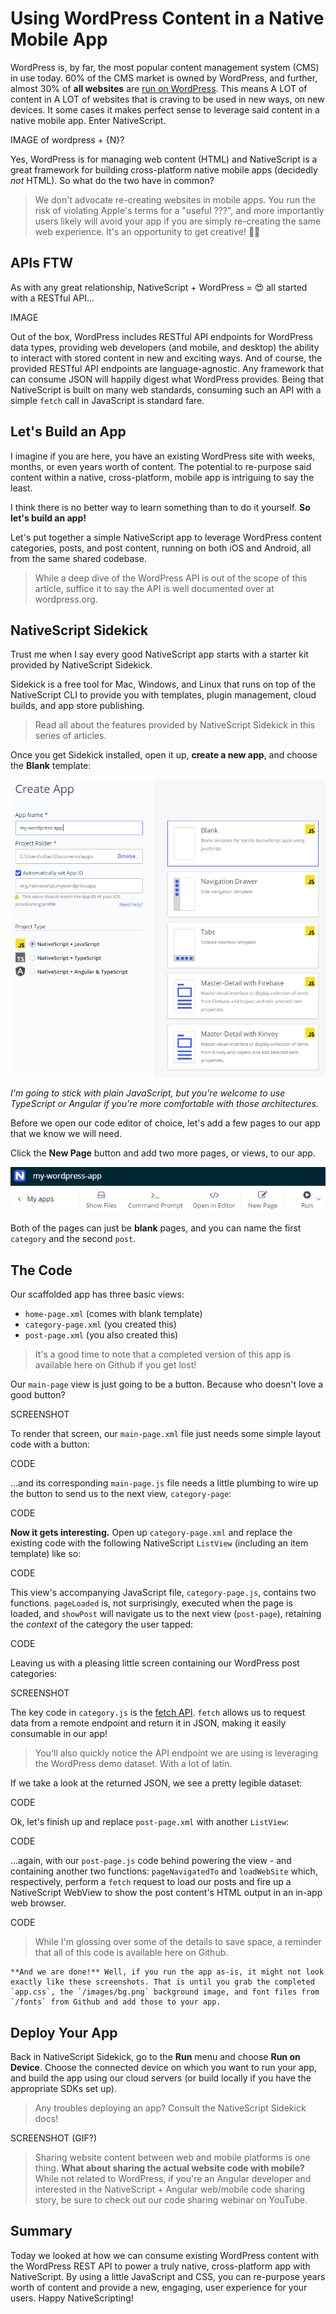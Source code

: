 # Using WordPress Content in a Native Mobile App

WordPress is, by far, the most popular content management system (CMS) in use today. 60% of the CMS market is owned by WordPress, and further, almost 30% of **all websites** are [run on WordPress](https://w3techs.com/technologies/overview/content_management/all). This means A LOT of content in A LOT of websites that is craving to be used in new ways, on new devices. It some cases it makes perfect sense to leverage said content in a native mobile app. Enter NativeScript.

IMAGE of wordpress + {N}?

Yes, WordPress is for managing web content (HTML) and NativeScript is a great framework for building cross-platform native mobile apps (decidedly *not* HTML). So what do the two have in common?

> We don't advocate re-creating websites in mobile apps. You run the risk of violating Apple's terms for a "useful ???", and more importantly users likely will avoid your app if you are simply re-creating the same web experience. It's an opportunity to get creative! 👨‍🎨

## APIs FTW

As with any great relationship, NativeScript + WordPress = 😍 all started with a RESTful API...

IMAGE

Out of the box, WordPress includes RESTful API endpoints for WordPress data types, providing web developers (and mobile, and desktop) the ability to interact with stored content in new and exciting ways. And of course, the provided RESTful API endpoints are language-agnostic. Any framework that can consume JSON will happily digest what WordPress provides. Being that NativeScript is built on many web standards, consuming such an API with a simple `fetch` call in JavaScript is standard fare.

## Let's Build an App

I imagine if you are here, you have an existing WordPress site with weeks, months, or even years worth of content. The potential to re-purpose said content within a native, cross-platform, mobile app is intriguing to say the least.

I think there is no better way to learn something than to do it yourself. **So let's build an app!**

Let's put together a simple NativeScript app to leverage WordPress content categories, posts, and post content, running on both iOS and Android, all from the same shared codebase.

> While a deep dive of the WordPress API is out of the scope of this article, suffice it to say the API is well documented over at wordpress.org.

## NativeScript Sidekick

Trust me when I say every good NativeScript app starts with a starter kit provided by NativeScript Sidekick.

Sidekick is a free tool for Mac, Windows, and Linux that runs on top of the NativeScript CLI to provide you with templates, plugin management, cloud builds, and app store publishing.

> Read all about the features provided by NativeScript Sidekick in this series of articles.

Once you get Sidekick installed, open it up, **create a new app**, and choose the **Blank** template:

![nativescript sidekick starter templates](sidekick-starter-kits.png)

*I'm going to stick with plain JavaScript, but you're welcome to use TypeScript or Angular if you're more comfortable with those architectures.*

Before we open our code editor of choice, let's add a few pages to our app that we know we will need.

Click the **New Page** button and add two more pages, or views, to our app.

![nativescript sidekick add new page](sidekick-new-page.png)

Both of the pages can just be **blank** pages, and you can name the first `category` and the second `post`.

## The Code

Our scaffolded app has three basic views:

- `home-page.xml` (comes with blank template)
- `category-page.xml` (you created this)
- `post-page.xml` (you also created this)

> It's a good time to note that a completed version of this app is available here on Github if you get lost!

Our `main-page` view is just going to be a button. Because who doesn't love a good button?

SCREENSHOT

To render that screen, our `main-page.xml` file just needs some simple layout code with a button:

CODE

...and its corresponding `main-page.js` file needs a little plumbing to wire up the button to send us to the next view, `category-page`:

CODE

**Now it gets interesting.** Open up `category-page.xml` and replace the existing code with the following NativeScript `ListView` (including an item template) like so:

CODE

This view's accompanying JavaScript file, `category-page.js`, contains two functions. `pageLoaded` is, not surprisingly, executed when the page is loaded, and `showPost` will navigate us to the next view (`post-page`), retaining the *context* of the category the user tapped:

CODE

Leaving us with a pleasing little screen containing our WordPress post categories:

SCREENSHOT

The key code in `category.js` is the [fetch API](https://developer.mozilla.org/en-US/docs/Web/API/Fetch_API). `fetch` allows us to request data from a remote endpoint and return it in JSON, making it easily consumable in our app!

> You'll also quickly notice the API endpoint we are using is leveraging the WordPress demo dataset. With a lot of latin.

If we take a look at the returned JSON, we see a pretty legible dataset:

CODE

Ok, let's finish up and replace `post-page.xml` with another `ListView`:

CODE

...again, with our `post-page.js` code behind powering the view - and containing another two functions: `pageNavigatedTo` and `loadWebSite` which, respectively, perform a `fetch` request to load our posts and fire up a NativeScript WebView to show the post content's HTML output in an in-app web browser.

CODE

> While I'm glossing over some of the details to save space, a reminder that all of this code is available here on Github.

	**And we are done!** Well, if you run the app as-is, it might not look exactly like these screenshots. That is until you grab the completed `app.css`, the `/images/bg.png` background image, and font files from `/fonts` from Github and add those to your app.

## Deploy Your App

Back in NativeScript Sidekick, go to the **Run** menu and choose **Run on Device**. Choose the connected device on which you want to run your app, and build the app using our cloud servers (or build locally if you have the appropriate SDKs set up).

> Any troubles deploying an app? Consult the NativeScript Sidekick docs!

SCREENSHOT (GIF?)

> Sharing website content between web and mobile platforms is one thing. **What about sharing the actual website code with mobile?** While not related to WordPress, if you're an Angular developer and interested in the NativeScript + Angular web/mobile code sharing story, be sure to check out our code sharing webinar on YouTube.

## Summary

Today we looked at how we can consume existing WordPress content with the WordPress REST API to power a truly native, cross-platform app with NativeScript. By using a little JavaScript and CSS, you can re-purpose years worth of content and provide a new, engaging, user experience for your users. Happy NativeScripting!



